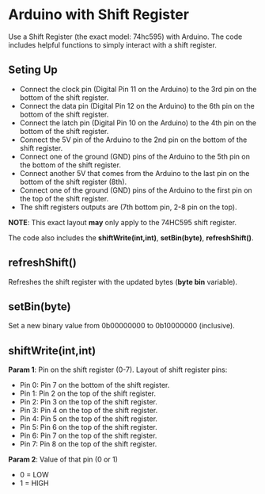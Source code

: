 # Arduino with Shift Register

Use a Shift Register (the exact model: 74hc595) with Arduino. The code includes helpful functions to simply interact with a shift register.

## Seting Up

- Connect the clock pin (Digital Pin 11 on the Arduino) to the 3rd pin on the bottom of the shift register.
- Connect the data pin (Digital Pin 12 on the Arduino) to the 6th pin on the bottom of the shift register.
- Connect the latch pin (Digital Pin 10 on the Arduino) to the 4th pin on the bottom of the shift register.
- Connect the 5V pin of the Arduino to the 2nd pin on the bottom of the shift register.
- Connect one of the ground (GND) pins of the Arduino to the 5th pin on the bottom of the shift register.
- Connect another 5V that comes from the Arduino to the last pin on the bottom of the shift register (8th).
- Connect one of the ground (GND) pins of the Arduino to the first pin on the top of the shift register.
- The shift registers outputs are (7th bottom pin, 2-8 pin on the top).

**NOTE**: This exact layout **may** only apply to the 74HC595 shift register.

The code also includes the **shiftWrite(int,int)**, **setBin(byte)**, **refreshShift()**.

## refreshShift()
Refreshes the shift register with the updated bytes (**byte bin** variable).

## setBin(byte)
Set a new binary value from 0b00000000 to 0b10000000 (inclusive).

## shiftWrite(int,int)
**Param 1**: Pin on the shift register (0-7). Layout of shift register pins:
<br/>
- Pin 0: Pin 7 on the bottom of the shift register.
- Pin 1: Pin 2 on the top of the shift register.
- Pin 2: Pin 3 on the top of the shift register.
- Pin 3: Pin 4 on the top of the shift register.
- Pin 4: Pin 5 on the top of the shift register.
- Pin 5: Pin 6 on the top of the shift register.
- Pin 6: Pin 7 on the top of the shift register.
- Pin 7: Pin 8 on the top of the shift register.

**Param 2**: Value of that pin (0 or 1)
- 0 = LOW
- 1 = HIGH

